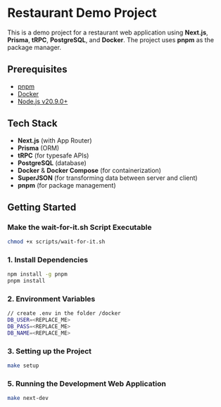 # Restaurant Demo Project

This is a demo project for a restaurant web application using **Next.js**, **Prisma**, **tRPC**, **PostgreSQL**, and **Docker**. The project uses **pnpm** as the package manager.

## Prerequisites

- [pnpm](https://pnpm.io/installation)
- [Docker](https://docs.docker.com/get-docker/)
- [Node.js v20.9.0+](https://nodejs.org/en/download/)

## Tech Stack

- **Next.js** (with App Router)
- **Prisma** (ORM)
- **tRPC** (for typesafe APIs)
- **PostgreSQL** (database)
- **Docker** & **Docker Compose** (for containerization)
- **SuperJSON** (for transforming data between server and client)
- **pnpm** (for package management)

## Getting Started

### Make the wait-for-it.sh Script Executable

```bash
chmod +x scripts/wait-for-it.sh
```

### 1. Install Dependencies

```bash
npm install -g pnpm
pnpm install
```

### 2. Environment Variables

```bash
// create .env in the folder /docker
DB_USER=<REPLACE_ME>
DB_PASS=<REPLACE_ME>
DB_NAME=<REPLACE_ME>
```

### 3. Setting up the Project

```bash
make setup
```

### 5. Running the Development Web Application

```bash
make next-dev
```

